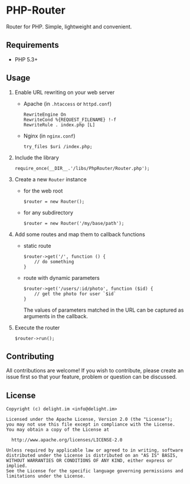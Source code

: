 # PHP-Router

Router for PHP. Simple, lightweight and convenient.

## Requirements

 * PHP 5.3+

## Usage

 1. Enable URL rewriting on your web server

    * Apache (in `.htaccess` or `httpd.conf`)

      ```
      RewriteEngine On
      RewriteCond %{REQUEST_FILENAME} !-f
      RewriteRule . index.php [L]
      ```

    * Nginx (in `nginx.conf`)

      ```
      try_files $uri /index.php;
      ```

 2. Include the library

    ```
    require_once(__DIR__.'/libs/PhpRouter/Router.php');
    ```

 3. Create a new `Router` instance

    * for the web root

      ```
      $router = new Router();
      ```

    * for any subdirectory

      ```
      $router = new Router('/my/base/path');
      ```

 4. Add some routes and map them to callback functions

    * static route

      ```
      $router->get('/', function () {
          // do something
      }
      ```

    * route with dynamic parameters

      ```
      $router->get('/users/:id/photo', function ($id) {
          // get the photo for user `$id`
      }
      ```

      The values of parameters matched in the URL can be captured as arguments in the callback.

 5. Execute the router

    ```
    $router->run();
    ```

## Contributing

All contributions are welcome! If you wish to contribute, please create an issue first so that your feature, problem or question can be discussed.

## License

```
Copyright (c) delight.im <info@delight.im>

Licensed under the Apache License, Version 2.0 (the "License");
you may not use this file except in compliance with the License.
You may obtain a copy of the License at

  http://www.apache.org/licenses/LICENSE-2.0

Unless required by applicable law or agreed to in writing, software
distributed under the License is distributed on an "AS IS" BASIS,
WITHOUT WARRANTIES OR CONDITIONS OF ANY KIND, either express or implied.
See the License for the specific language governing permissions and
limitations under the License.
```
